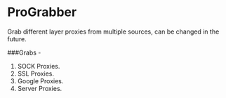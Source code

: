 # ProGrabber
Grab different layer proxies from multiple sources, can be changed in the future.

###Grabs -
1. SOCK Proxies.
2. SSL Proxies.
3. Google Proxies.
4. Server Proxies.